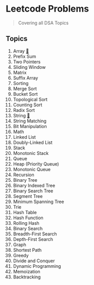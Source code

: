 # Leetcode Problems 
> Covering all DSA Topics

## Topics
1. Array [:memo:](https://github.com/ajinkyacodes/leetcode/tree/master/Array/src)
2. Prefix Sum
3. Two Pointers
4. Sliding Window
5. Matrix
6. Suffix Array
7. Sorting
8. Merge Sort
9. Bucket Sort
10. Topological Sort
11. Counting Sort
12. Radix Sort
13. String [:memo:](https://github.com/ajinkyacodes/leetcode/tree/master/String/src)
14. String Matching
15. Bit Manipulation
16. Math
17. Linked List
18. Doubly-Linked List
19. Stack
20. Monotonic Stack
21. Queue
22. Heap (Priority Queue)
23. Monotonic Queue
24. Recursion
25. Binary Tree
26. Binary Indexed Tree
27. Binary Search Tree
28. Segment Tree
29. Minimum Spanning Tree
30. Trie
31. Hash Table
32. Hash Function
33. Rolling Hash
34. Binary Search
35. Breadth-First Search
36. Depth-First Search
37. Graph
38. Shortest Path
39. Greedy
40. Divide and Conquer
41. Dynamic Programming
42. Memoization
43. Backtracking
